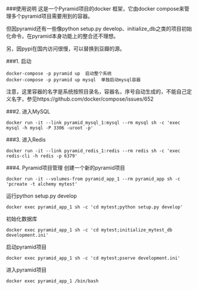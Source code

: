 ###使用说明
这是一个Pyramid项目的docker 框架，它由docker compose来管理多个pyramid项目需要用到的容器。

但因pyramid还有一些像python setup.py develop、initialize_db之类的项目初始化命令，在pyramid本身功能上的整合还不理想。

另，因pypi在国内访问很慢，可以替换到豆瓣的源。

###1. 启动
```
docker-compose -p pyramid up  启动整个系统
docker-compose -p pyramid up mysql  单独启动mysql容器
```
注意，这里容器的名字是系统按照目录名，容器名，序号自动生成的，不能自己定义名字，参见https://github.com/docker/compose/issues/652

###2. 进入MySQL
```
docker run -it --link pyramid_mysql_1:mysql --rm mysql sh -c 'exec mysql -h mysql -P 3306 -uroot -p'
```

###3. 进入Redis
```
docker run -it --link pyramid_redis_1:redis --rm redis sh -c 'exec redis-cli -h redis -p 6379'
```

###4. Pyramid项目管理
创建一个新的pyramid项目

```
docker run -it --volumes-from pyramid_app_1 --rm pyramid_app sh -c 'pcreate -t alchemy mytest'
```

运行python setup.py develop

```
docker exec pyramid_app_1 sh -c 'cd mytest;python setup.py develop'
```

初始化数据库

```
docker exec pyramid_app_1 sh -c 'cd mytest;initialize_mytest_db development.ini'
```

启动pyramid项目

```
docker exec pyramid_app_1 sh -c 'cd mytest;pserve development.ini'
```

进入pyramid项目

```
docker exec pyramid_app_1 /bin/bash
```


